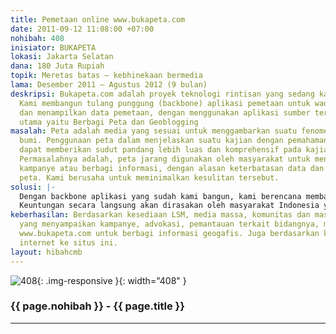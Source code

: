 ```yaml
---
title: Pemetaan online www.bukapeta.com
date: 2011-09-12 11:08:00 +07:00
nohibah: 408
inisiator: BUKAPETA
lokasi: Jakarta Selatan
dana: 180 Juta Rupiah
topik: Meretas batas – kebhinekaan bermedia
lama: Desember 2011 – Agustus 2012 (9 bulan)
deskripsi: Bukapeta.com adalah proyek teknologi rintisan yang sedang kami kembangkan.
  Kami membangun tulang punggung (backbone) aplikasi pemetaan untuk wadah berbagi
  dan menampilkan data pemetaan, dengan menggunakan aplikasi sumber terbuka. Dua kegiatan
  utama yaitu Berbagi Peta dan Geoblogging
masalah: Peta adalah media yang sesuai untuk menggambarkan suatu fenomena di permukaan
  bumi. Penggunaan peta dalam menjelaskan suatu kajian dengan pemahaman keruangan,
  dapat memberikan sudut pandang lebih luas dan komprehensif pada kajian tersebut.
  Permasalahnya adalah, peta jarang digunakan oleh masyarakat untuk mendukung berita,
  kampanye atau berbagi informasi, dengan alasan keterbatasan data dan kesulitan pembuatan
  peta. Kami berusaha untuk meminimalkan kesulitan tersebut.
solusi: |-
  Dengan backbone aplikasi yang sudah kami bangun, kami berencana membangun dua aplikasi terapannya. Ada dua kegiatan utama yaitu Berbagi Peta dan Geoblogging. Kedua aplikasi tersebut saling terkait. Untuk Berbagi Peta, masyarakat dapat mengunggah peta, atau membuatnya secara online. Data tersebut tersimpan di dalam server, dan dapat diatur bagaimana peta tersebut disebarkan. Sedangkan Geoblogging, pengguna dapat membuat cerita yang bersifat keruangan, dengan peta miliknya atau milik pengguna lain. Kelebihannya adalah, pengguna dapat menggabungkan cerita, foto, gambar dan video dalam sebuah peta dengan alur cerita yang mereka tentukan. Hasil dari dari blog tersebut dapat ditampilkan dalam halaman khusus pengguna melalui website. Kedepannya, kami mempersiapkan dapat diakses melalui aplikasi handphone berbasis Android dan iOS. Kami akan mengupayakan aplikasi ini gratis selamanya dengan batasan tertentu. Untuk membiayai aplikasi ini di kemudian hari, kami akan membuat pilihan pengguna khusus berbayar yang memiliki fasilitas lebih. Penjajakan untuk pengguna khusus sudah mulai dilakukan saat ini.
  Keuntungan secara langsung akan dirasakan oleh masyarakat Indonesia yang ingin menampilkan informasi keruangan. Keuntungan lain adalah masyarakat yang mendapatkan informasi dari para pengguna yang disampaikan melalui www.bukapeta.com
keberhasilan: Berdasarkan kesediaan LSM, media massa, komunitas dan masyarakat umum
  yang menyampaikan kampanye, advokasi, pemantauan terkait bidangnya, menggunakan
  www.bukapeta.com untuk berbagi informasi geogafis. Juga berdasarkan kunjungan pengguna
  internet ke situs ini.
layout: hibahcmb
---
```


![408](/static/img/hibahcmb/408.png){: .img-responsive }{: width="408" }

### {{ page.nohibah }} - {{ page.title }}

---
